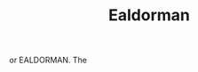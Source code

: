 ---
title: Ealdorman
letter: E
permalink: "/definitions/bld-ealdorman.html"
body: or EALDORMAN. The
published_at: '2018-07-07'
source: Black's Law Dictionary 2nd Ed (1910)
layout: post
---